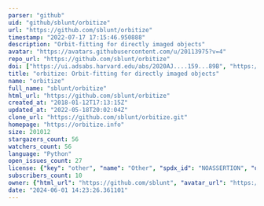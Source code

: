 ```yaml
---
parser: "github"
uid: "github/sblunt/orbitize"
url: "https://github.com/sblunt/orbitize"
timestamp: "2022-07-17 17:15:46.950888"
description: "Orbit-fitting for directly imaged objects"
avatar: "https://avatars.githubusercontent.com/u/20113975?v=4"
repo_url: "https://github.com/sblunt/orbitize"
doi: ["https://ui.adsabs.harvard.edu/abs/2020AJ....159...89B", "https://ui.adsabs.harvard.edu/abs/2019ascl.soft10009B/abstract"]
title: "orbitize: Orbit-fitting for directly imaged objects"
name: "orbitize"
full_name: "sblunt/orbitize"
html_url: "https://github.com/sblunt/orbitize"
created_at: "2018-01-12T17:13:15Z"
updated_at: "2022-05-18T20:02:04Z"
clone_url: "https://github.com/sblunt/orbitize.git"
homepage: "https://orbitize.info"
size: 201012
stargazers_count: 56
watchers_count: 56
language: "Python"
open_issues_count: 27
license: {"key": "other", "name": "Other", "spdx_id": "NOASSERTION", "url": null, "node_id": "MDc6TGljZW5zZTA="}
subscribers_count: 10
owner: {"html_url": "https://github.com/sblunt", "avatar_url": "https://avatars.githubusercontent.com/u/20113975?v=4", "login": "sblunt", "type": "User"}
date: "2024-06-01 14:23:26.361101"
---
```

